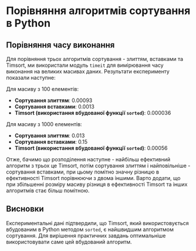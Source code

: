 # Порівняння алгоритмів сортування в Python

## Порівняння часу виконання

Для порівняння трьох алгоритмів сортування - злиттям, вставками та Timsort, ми використали модуль `timeit` для вимірювання часу виконання на великих масивах даних. Результати експерименту показали наступне:

Для масиву з 100 елементів:
- **Сортування злиттям**: 0.00093
- **Сортування вставками**: 0.0013
- **Timsort (використання вбудованої функції `sorted`)**: 0.000036

Для масиву з 1000 елементів:
- **Сортування злиттям**: 0.013
- **Сортування вставками**: 0.15
- **Timsort (використання вбудованої функції `sorted`)**: 0.00056

Отже, бачимо що розподілення наступне - найбільш ефективний алгоритм з трьох це Timsort, потім сортування злиттям і найповільніше - сортування вставками, при цьому помітно значну різницю в ефективності Timsort порівнюючи з двома іншими. Варто додати, що при збільшенні розміру масиву різниця в ефективності Timsort та інших алгоритмів стає більш помітною.

## Висновки

Експериментальні дані підтвердили, що Timsort, який використовується вбудованим в Python методом `sorted`, є найшвидшим алгоритмом сортування. Для вирішення практичних завдань оптимальніше використовувати саме цей вбудований алгоритм.